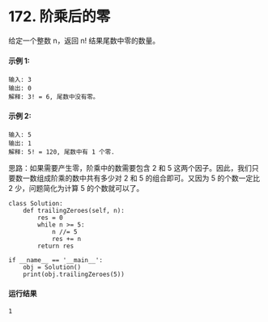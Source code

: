 # 172. 阶乘后的零
给定一个整数 n，返回 n! 结果尾数中零的数量。

#### 示例 1:

    输入: 3
    输出: 0
    解释: 3! = 6, 尾数中没有零。
#### 示例 2:

    输入: 5
    输出: 1
    解释: 5! = 120, 尾数中有 1 个零.

思路：如果需要产生零，阶乘中的数需要包含 2 和 5 这两个因子。因此，我们只要数一数组成阶乘的数中共有多少对 2 和 5 的组合即可。又因为 5 的个数一定比 2 少，问题简化为计算 5 的个数就可以了。

    class Solution:
        def trailingZeroes(self, n):
            res = 0
            while n >= 5:
                n //= 5
                res += n
            return res

    if __name__ == '__main__':
        obj = Solution()
        print(obj.trailingZeroes(5))
        
 #### 运行结果
    1
